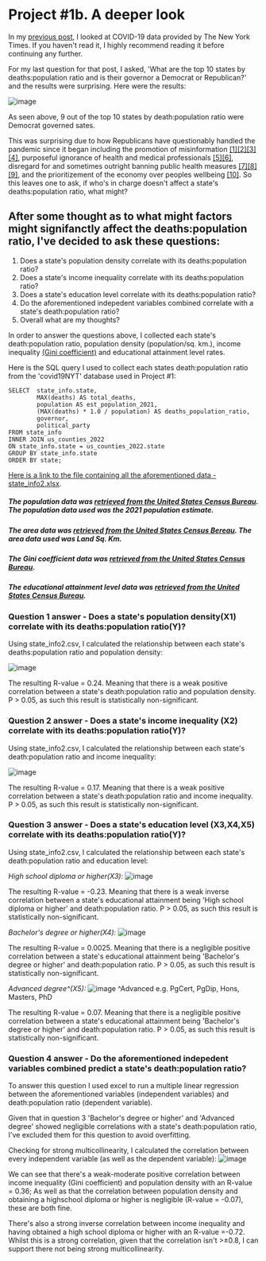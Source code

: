 # Project #1b. A deeper look

In my [previous post](https://robertjspencer.github.io/2022/05/21/COVID19-NYT.html), I looked at COVID-19 data provided by The New York Times. If you haven't read it, I highly recommend reading it before continuing any further.

For my last question for that post, I asked, 'What are the top 10 states by deaths:population ratio and is their governor a Democrat or Republican?' and the results were surprising. Here were the results:

![image](https://user-images.githubusercontent.com/105367716/170274486-64b0e227-ec20-4c59-99ad-1b6e2d3df5c7.png)

As seen above, 9 out of the top 10 states by death:population ratio were Democrat governed sates. 

This was surprising due to how Republicans have questionably handled the pandemic since it began including the promotion of misinformation [[1]](https://www.nytimes.com/2020/09/30/us/politics/trump-coronavirus-misinformation.html)[[2]](https://www.theatlantic.com/politics/archive/2020/11/trumps-lies-about-coronavirus/608647/)[[3]](https://abcnews.go.com/Health/wireStory/gop-state-lawmakers-spread-covid-19-misinformation-76166298)[[4]](https://www.washingtonpost.com/politics/2021/09/14/florida-desantis-vaccine-misinformation-rna/), purposeful ignorance of health and medical professionals [[5]](https://www.nature.com/articles/d41586-020-03035-4)[[6]](https://www.washingtonpost.com/national/coronavirus-ravaged-florida-as-ron-desantis-sidelined-scientists-and-followed-trump/2020/07/25/0b8008da-c648-11ea-b037-f9711f89ee46_story.html), disregard for and sometimes outright banning public health measures [[7]](https://www.texastribune.org/2021/08/06/texas-greg-abbott-covid-restrictions/)[[8]](https://www.cbsnews.com/news/georgia-governor-brian-kemp-bans-city-face-mask-orders-coronavirus-pandemic/)[[9]](https://www.reuters.com/world/us/appeals-court-rules-favor-florida-governor-reinstates-ban-mask-mandates-florida-2021-09-10/), and the prioritizement of the economy over peoples wellbeing [[10]](https://www.sciencedirect.com/science/article/pii/S0191886921002658). So this leaves one to ask, if who's in charge doesn't affect a state's deaths:population ratio, what might?

## After some thought as to what might factors might signifanctly affect the deaths:population ratio, I've decided to ask these questions:
1. Does a state's population density correlate with its deaths:population ratio?
2. Does a state's income inequality correlate with its deaths:population ratio?
3. Does a state's education level correlate with its deaths:population ratio?
4. Do the aforementioned indepedent variables combined correlate with a state's death:population ratio?
5. Overall what are my thoughts?

In order to answer the questions above, I collected each state's death:population ratio, population density (population/sq. km.), income inequality [(Gini coefficient)](https://data.oecd.org/inequality/income-inequality.htm) and educational attainment level rates. 

Here is the SQL query I used to collect each states death:population ratio from the 'covid19NYT' database used in Project #1:
```
SELECT  state_info.state,
        MAX(deaths) AS total_deaths,
        population AS est_population_2021,
        (MAX(deaths) * 1.0 / population) AS deaths_population_ratio,
        governor,
        political_party
FROM state_info
INNER JOIN us_counties_2022
ON state_info.state = us_counties_2022.state
GROUP BY state_info.state
ORDER BY state;
```

[Here is a link to the file containing all the aforementioned data - state_info2.xlsx](https://github.com/robertjspencer/robertjspencer.github.io/files/8893161/state_info2.xlsx).

##### The population data was [retrieved from the United States Census Bureau](https://www.census.gov/data/tables/time-series/demo/popest/2020s-state-total.html#par_textimage). The population data used was the 2021 population estimate. 
##### The area data was [retrieved from the United States Census Bereau](https://www.census.gov/geographies/reference-files/2010/geo/state-area.html). The area data used was Land Sq. Km. 
##### The Gini coefficient data was [retrieved from the United States Census Bureau](https://data.census.gov/cedsci/table?q=Gini&g=0100000US_0400000US01,02,04,05,06,08,09,10,11,12,13,15,16,17,18,19,20,21,22,23,24,25,26,27,28,29,30,31,32,33,34,35,36,37,38,39,40,41,42,44,45,46,47,48,49,50,51,53,54,55,56,72&tid=ACSDT1Y2019.B19083&moe=false&tp=true).
##### The educational attainment level data was [retrieved from the United States Census Bureau](https://web.archive.org/web/20210427151001if_/https://data.census.gov/cedsci/table?q=educational%20attainment&g=0100000US,.04000.001_0400000US72&tid=ACSST1Y2019.S1501&tp=true&hidePreview=true).


### Question 1 answer - Does a state's population density(X1) correlate with its deaths:population ratio(Y)?

Using state_info2.csv, I calculated the relationship between each state's deaths:population ratio and population density:

![image](https://user-images.githubusercontent.com/105367716/173812038-437dd491-ad4b-487b-b218-33b1af261ed6.png)

The resulting R-value = 0.24. Meaning that there is a weak positive correlation between a state's death:population ratio and population density. 
P > 0.05, as such this result is statistically non-significant.


### Question 2 answer - Does a state's income inequality (X2) correlate with its deaths:population ratio(Y)?

Using state_info2.csv, I calculated the relationship between each state's death:population ratio and income inequality:

![image](https://user-images.githubusercontent.com/105367716/173812428-13076ca2-aa2a-4473-924d-27e1f8ac64ea.png)

The resulting R-value = 0.17. Meaning that there is a weak positive correlation between a state's death:population ratio and income inequality.
P > 0.05, as such this result is statistically non-significant.

### Question 3 answer - Does a state's education level (X3,X4,X5) correlate with its deaths:population ratio(Y)?

Using state_info2.csv, I calculated the relationship between each state's death:population ratio and education level:

*High school diploma or higher(X3):*
![image](https://user-images.githubusercontent.com/105367716/173812840-a24d3a3b-72ee-464d-bd68-4101861f217a.png)

The resulting R-value = -0.23. Meaning that there is a weak inverse correlation between a state's educational attainment being 'High school diploma or higher' and death:population ratio.
P > 0.05, as such this result is statistically non-significant.

*Bachelor's degree or higher(X4):*
![image](https://user-images.githubusercontent.com/105367716/173813246-fa7f95c0-a24d-419f-9ab1-51574b2e53bf.png)

The resulting R-value = 0.0025. Meaning that there is a negligible positive correlation between a state's educational attainment being 'Bachelor's degree or higher' and death:population ratio.
P > 0.05, as such this result is statistically non-significant.

*Advanced degree^(X5):*
![image](https://user-images.githubusercontent.com/105367716/173813564-b2f8333b-9e50-4ee9-a1b9-72d359a47004.png)
^Advanced e.g. PgCert, PgDip, Hons, Masters, PhD

The resulting R-value = 0.07. Meaning that there is a negligible positive correlation between a state's educational attainment being 'Bachelor's degree or higher' and death:population ratio.
P > 0.05, as such this result is statistically non-significant.

### Question 4 answer - Do the aforementioned indepedent variables combined predict a state's death:population ratio?

To answer this question I used excel to run a multiple linear regression between the aforementioned variables (independent variables) and death:population ratio (dependent variable).

Given that in question 3 'Bachelor's degree or higher' and 'Advanced degree' showed negligible correlations with a state's death:population ratio, I've excluded them for this question to avoid overfitting.

Checking for strong multicollinearity, I calculated the correlation between every independent variable (as well as the dependent variable):
![image](https://user-images.githubusercontent.com/105367716/173409262-346e18dc-aa2a-48d7-9369-d8e1a8a5324a.png)

We can see that there's a weak-moderate positive correlation between income inequality (Gini coefficient) and population density with an R-value = 0.36; As well as that the correlation between population density and obtaining a highschool diploma or higher is negligible (R-value = -0.07), these are both fine.

There's also a strong inverse correlation between income inequality and having obtained a high school diploma or higher with an R-value =-0.72. Whilst this is a strong correlation, given that the correlation isn't >±0.8, I can support there not being strong multicollinearity.


